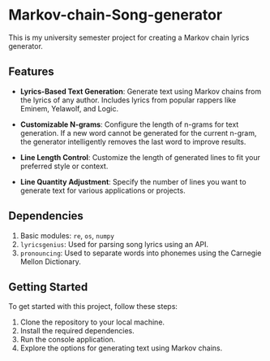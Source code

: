 # Markov-chain-Song-generator

This is my university semester project for creating a Markov chain lyrics generator.

## Features

- **Lyrics-Based Text Generation**: Generate text using Markov chains from the lyrics of any author. Includes lyrics from popular rappers like Eminem, Yelawolf, and Logic.

- **Customizable N-grams**: Configure the length of n-grams for text generation. If a new word cannot be generated for the current n-gram, the generator intelligently removes the last word to improve results.

- **Line Length Control**: Customize the length of generated lines to fit your preferred style or context.

- **Line Quantity Adjustment**: Specify the number of lines you want to generate text for various applications or projects.

## Dependencies

1. Basic modules: `re`, `os`, `numpy`
2. `lyricsgenius`: Used for parsing song lyrics using an API.
3. `pronouncing`: Used to separate words into phonemes using the Carnegie Mellon Dictionary.

## Getting Started

To get started with this project, follow these steps:

1. Clone the repository to your local machine.
2. Install the required dependencies.
3. Run the console application.
4. Explore the options for generating text using Markov chains.



